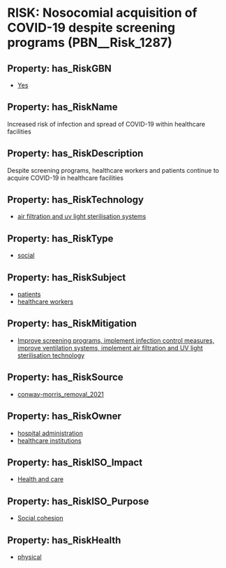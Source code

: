 # RISK: __Nosocomial acquisition of COVID-19 despite screening programs__ (PBN__Risk_1287)

## Property: has_RiskGBN

* [Yes](PBN__RiskGBN_1)

## Property: has_RiskName

Increased risk of infection and spread of COVID-19 within healthcare facilities

## Property: has_RiskDescription

Despite screening programs, healthcare workers and patients continue to acquire COVID-19 in healthcare facilities

## Property: has_RiskTechnology

* [air filtration and uv light sterilisation systems](PBN__Technology_414)

## Property: has_RiskType

* [social](PBN__RiskType_2)

## Property: has_RiskSubject

* [patients](PBN__Stakeholder_31)
* [healthcare workers](PBN__Stakeholder_68)

## Property: has_RiskMitigation

* [Improve screening programs, implement infection control measures, improve ventilation systems, implement air filtration and UV light sterilisation technology](PBN__RiskMitigation_1769)

## Property: has_RiskSource

* [conway-morris_removal_2021](PBN__Article_232)

## Property: has_RiskOwner

* [hospital administration](PBN__Stakeholder_799)
* [healthcare institutions](PBN__Stakeholder_269)

## Property: has_RiskISO_Impact

* [Health and care](PBN__RiskISO_Purpose_0)

## Property: has_RiskISO_Purpose

* [Social cohesion](PBN__RiskISO_Impact_5)

## Property: has_RiskHealth

* [physical](PBN__RiskHealth_0)

